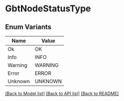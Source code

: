 # GbtNodeStatusType

## Enum Variants

| Name | Value |
|---- | -----|
| Ok | OK |
| Info | INFO |
| Warning | WARNING |
| Error | ERROR |
| Unknown | UNKNOWN |


[[Back to Model list]](../README.md#documentation-for-models) [[Back to API list]](../README.md#documentation-for-api-endpoints) [[Back to README]](../README.md)


